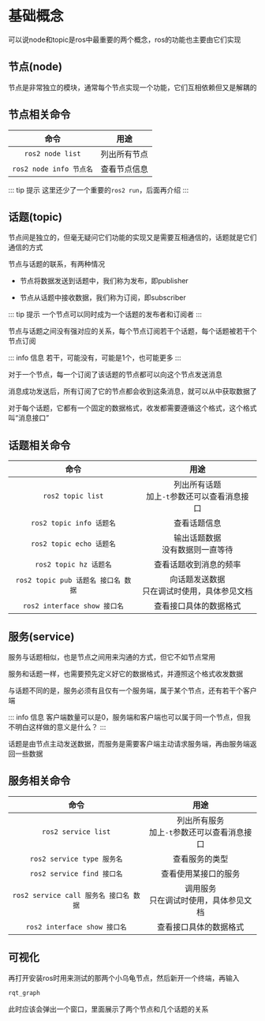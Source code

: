 # 基础概念

可以说node和topic是ros中最重要的两个概念，ros的功能也主要由它们实现

## 节点(node)
节点是非常独立的模块，通常每个节点实现一个功能，它们互相依赖但又是解耦的

## 节点相关命令
|命令|用途|
|:-:|:-:|
|`ros2 node list`|列出所有节点|
|`ros2 node info 节点名`|查看节点信息|

::: tip 提示
这里还少了一个重要的`ros2 run`，后面再介绍
:::

## 话题(topic)
节点间是独立的，但毫无疑问它们功能的实现又是需要互相通信的，话题就是它们通信的方式

节点与话题的联系，有两种情况

- 节点将数据发送到话题中，我们称为发布，即publisher

- 节点从话题中接收数据，我们称为订阅，即subscriber

::: tip 提示
一个节点可以同时成为一个话题的发布者和订阅者
:::

节点与话题之间没有强对应的关系，每个节点订阅若干个话题，每个话题被若干个节点订阅

::: info 信息
若干，可能没有，可能是1个，也可能更多
:::

对于一个节点，每一个订阅了该话题的节点都可以向这个节点发送消息

消息成功发送后，所有订阅了它的节点都会收到这条消息，就可以从中获取数据了

对于每个话题，它都有一个固定的数据格式，收发都需要遵循这个格式，这个格式叫“消息接口”

## 话题相关命令
|命令|用途|
|:-:|:-:|
|`ros2 topic list`|列出所有话题<br />加上`-t`参数还可以查看消息接口|
|`ros2 topic info 话题名`|查看话题信息|
|`ros2 topic echo 话题名`|输出话题数据<br />没有数据则一直等待|
|`ros2 topic hz 话题名`|查看话题收到消息的频率|
|`ros2 topic pub 话题名 接口名 数据`|向话题发送数据<br />只在调试时使用，具体参见文档|
|`ros2 interface show 接口名`|查看接口具体的数据格式|

## 服务(service)
服务与话题相似，也是节点之间用来沟通的方式，但它不如节点常用

服务和话题一样，也需要预先定义好它的数据格式，并遵照这个格式收发数据

与话题不同的是，服务必须有且仅有一个服务端，属于某个节点，还有若干个客户端

::: info 信息
客户端数量可以是0，服务端和客户端也可以属于同一个节点，但我不明白这样做的意义是什么？
:::

话题是由节点主动发送数据，而服务是需要客户端主动请求服务端，再由服务端返回一些数据

## 服务相关命令
|命令|用途|
|:-:|:-:|
|`ros2 service list`|列出所有服务<br />加上`-t`参数还可以查看消息接口|
|`ros2 service type 服务名`|查看服务的类型|
|`ros2 service find 接口名`|查看使用某接口的服务|
|`ros2 service call 服务名 接口名 数据`|调用服务    <br />只在调试时使用，具体参见文档|
|`ros2 interface show 接口名`|查看接口具体的数据格式|

## 可视化
再打开安装ros时用来测试的那两个小乌龟节点，然后新开一个终端，再输入

``` bash
rqt_graph
```

此时应该会弹出一个窗口，里面展示了两个节点和几个话题的关系

